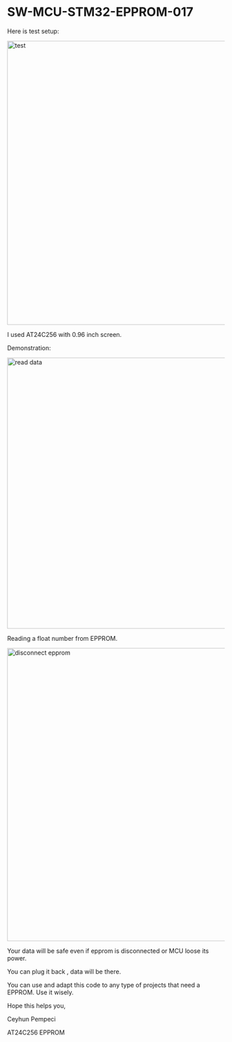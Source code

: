 # SW-MCU-STM32-EPPROM-017

Here is test setup:

<img width="658" alt="test" src="https://github.com/user-attachments/assets/e1548e4f-26a8-41f0-ae34-9979b767eccf">

I used AT24C256 with 0.96 inch screen. 

Demonstration:

<img width="628" alt="read data" src="https://github.com/user-attachments/assets/1114a377-8e76-4648-b210-8be3f5c024f7">

Reading a float number from EPPROM.

<img width="679" alt="disconnect epprom" src="https://github.com/user-attachments/assets/8f55c93d-6c3e-42a1-a033-fba703a0702b">

Your data will be safe even if epprom is disconnected or MCU loose its power. 

You can plug it back , data will be there.


You can use and adapt this code to any type of projects that need a EPPROM. Use it wisely.

Hope this helps you,

Ceyhun Pempeci

AT24C256 EPPROM
